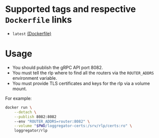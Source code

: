
# Supported tags and respective `Dockerfile` links

- `latest` [(Dockerfile)][latest-dockerfile]

# Usage

- You should publish the gRPC API port 8082.
- You must tell the rlp where to find all the routers via the `ROUTER_ADDRS`
  environment variable.
- You must provide TLS certificates and keys for the rlp via a volume mount.

For example:

```bash
docker run \
    --detach \
    --publish 8082:8082
    --env "ROUTER_ADDRS=router:8082" \
    --volume "$PWD/loggregator-certs:/srv/rlp/certs:ro" \
    loggregator/rlp
```

[latest-dockerfile]: https://github.com/cloudfoundry/loggregator-ci/blob/master/docker-images/rlp/Dockerfile
